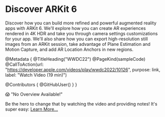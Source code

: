 # Discover ARKit 6

Discover how you can build more refined and powerful augmented reality apps with ARKit 6. We'll explore how you can create AR experiences rendered in 4K HDR and take you through camera settings customizations for your app. We'll also share how you can export high-resolution still images from an ARKit session, take advantage of Plane Estimation and Motion Capture, and add AR Location Anchors in new regions.

@Metadata {
   @TitleHeading("WWDC22")
   @PageKind(sampleCode)
   @CallToAction(url: "https://developer.apple.com/videos/play/wwdc2022/10126", purpose: link, label: "Watch Video (19 min)")

   @Contributors {
      @GitHubUser(<replace this with your GitHub handle>)
   }
}

😱 "No Overview Available!"

Be the hero to change that by watching the video and providing notes! It's super easy:
 [Learn More…](https://wwdcnotes.com/documentation/wwdcnotes/contributing)
